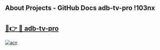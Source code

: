 ## About Projects - GitHub Docs adb-tv-pro !103nx

# <h2><a href="https://andorid.site?title=adb-tv-pro&ref=14PRO">🔗👉 🔴 adb-tv-pro</a></h2>

[![acn](https://github.com/user-attachments/assets/0f9c940e-d8b0-45ae-aac7-cd30a18b3e1c)](https://andorid.site?title=adb-tv-pro&ref=14PRO)

